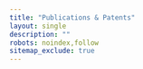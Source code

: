 ```yaml
---
title: "Publications & Patents"
layout: single
description: ""
robots: noindex,follow
sitemap_exclude: true
---
```

